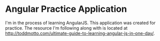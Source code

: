 Angular Practice Application
============================

I'm in the process of learning AngularJS. This application was created for practice. The resource I'm following along with is located at http://toddmotto.com/ultimate-guide-to-learning-angular-js-in-one-day/.
